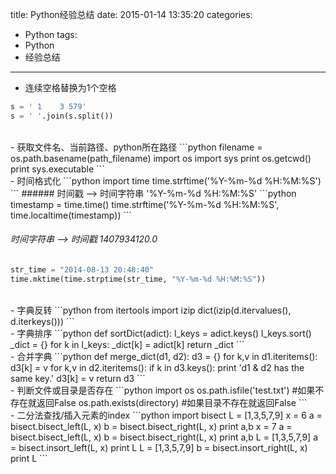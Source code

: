 title: Python经验总结
date: 2015-01-14 13:35:20
categories:
- Python
tags:
- Python
- 经验总结
---
- 连续空格替换为1个空格
```python
s = ' 1    3 579'
s = ' '.join(s.split())
```
<br>
- 获取文件名、当前路径、python所在路径
```python
filename = os.path.basename(path_filename)
import os
import sys
print os.getcwd() 
print sys.executable
```
<br>
- 时间格式化
```python
import time
time.strftime('%Y-%m-%d %H:%M:%S')
```
###### 时间戳 -->  时间字符串 '%Y-%m-%d %H:%M:%S'
```python
timestamp = time.time()
time.strftime('%Y-%m-%d %H:%M:%S', time.localtime(timestamp)) 
```
 
###### 时间字符串 --> 时间戳 1407934120.0
```python
str_time = "2014-08-13 20:48:40"
time.mktime(time.strptime(str_time, "%Y-%m-%d %H:%M:%S"))
```
<br>
- 字典反转
```python
from itertools import izip 
dict(izip(d.itervalues(), d.iterkeys()))
```
<br>
- 字典排序
```python
def sortDict(adict):
    l_keys = adict.keys()
    l_keys.sort()
    _dict = {}
    for k in l_keys:
        _dict[k] = adict[k]
    return _dict
```
<br>
- 合并字典
```python
def merge_dict(d1, d2):
    d3 = {}
    for k,v in d1.iteritems():
        d3[k] = v
    for k,v in d2.iteritems():
        if k in d3.keys():
            print 'd1 & d2 has the same key.'
        d3[k] = v
    return d3
```
<br>
- 判断文件或目录是否存在
```python
import os
os.path.isfile('test.txt') #如果不存在就返回False
os.path.exists(directory) #如果目录不存在就返回False
```
<br>
- 二分法查找/插入元素的index
```python
import bisect
L = [1,3,5,7,9]
x = 6
a = bisect.bisect_left(L, x)
b = bisect.bisect_right(L, x)
print a,b
x = 7
a = bisect.bisect_left(L, x)
b = bisect.bisect_right(L, x)
print a,b
L = [1,3,5,7,9]
a = bisect.insort_left(L, x)
print L
L = [1,3,5,7,9]
b = bisect.insort_right(L, x)
print L
```
